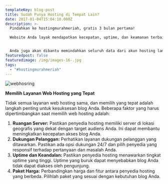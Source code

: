 ```yaml
---
templateKey: blog-post
title: Sudah Punya Hosting di Tempat Lain?
date: 2017-01-04T15:04:10.000Z
description: >-
  Pindahkan ke hostingmurahmeriah, gratis 3 bulan pertama!

  Website Anda layak mendapatkan kecepatan, uptime, dan keamanan terbaik. Pindahkan hosting website Anda dari provider yang sekarang ke hostingmurahmeriah dan dapatkan promo gratis 3 bulan pertama.


  Anda juga akan dibantu memindahkan seluruh data dari akun hosting lama ke hostingmurahmeriah. Gratis!
featuredpost: false
featuredimage: /img/images-16-.jpg
tags:
  - "#hostingmurahmeriah"
---
```

![webhosring](/img/images-16-.jpg "hostingmurahmeriah")

<!--StartFragment-->

**Memilih Layanan Web Hosting yang Tepat**

Tidak semua layanan web hosting sama, dan memilih yang tepat adalah langkah penting untuk kesuksesan blog Anda. Beberapa faktor yang harus dipertimbangkan saat memilih web hosting adalah:

1. **Ruangan Server:** Pastikan penyedia hosting memiliki server di lokasi geografis yang dekat dengan target audiens Anda. Ini dapat membantu meningkatkan kecepatan akses blog Anda.
2. **Dukungan Pelanggan:** Perhatikan layanan dukungan pelanggan yang ditawarkan. Pastikan ada opsi dukungan 24/7 dan pilih penyedia yang responsif terhadap pertanyaan dan masalah Anda.
3. **Uptime dan Keandalan:** Pastikan penyedia hosting menawarkan tingkat uptime yang tinggi. Uptime yang buruk dapat menyebabkan blog Anda tidak dapat diakses oleh pengunjung.
4. **Paket Harga:** Perbandingkan harga dan fitur antara penyedia hosting yang berbeda. Pilihlah paket yang sesuai dengan kebutuhan blog Anda.